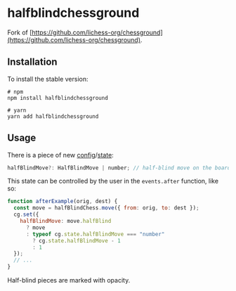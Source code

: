 # halfblindchessground 

Fork of [https://github.com/lichess-org/chessground](https://github.com/lichess-org/chessground).

## Installation

To install the stable version:

```
# npm
npm install halfblindchessground

# yarn
yarn add halfblindchessground
```

## Usage

There is a piece of new [config](https://github.com/benchaplin/halfblindchessground/tree/master/src/config.ts)/[state](https://github.com/benchaplin/halfblindchessground/tree/master/src/state.ts):

```js
halfBlindMove?: HalfBlindMove | number; // half-blind move on the board or number of moves until the next
```

This state can be controlled by the user in the `events.after` function, like so:

```js
function afterExample(orig, dest) {
  const move = halfBlindChess.move({ from: orig, to: dest });
  cg.set({
    halfBlindMove: move.halfBlind
      ? move
      : typeof cg.state.halfBlindMove === "number"
        ? cg.state.halfBlindMove - 1
        : 1
  });
  // ...
}
```

Half-blind pieces are marked with opacity.
